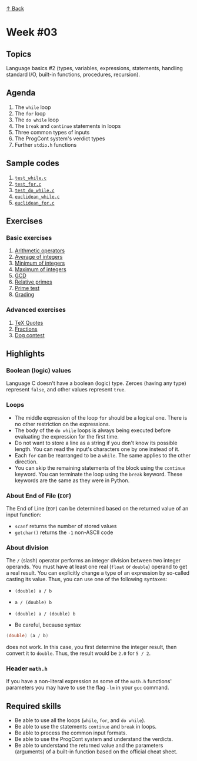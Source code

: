 [↑ Back](../README.md)

# Week #03

## Topics

Language basics #2 (types, variables, expressions, statements, handling standard I/O, built-in functions, procedures, recursion).

## Agenda

1. The `while` loop
2. The `for` loop
3. The `do while` loop
4. The `break` and `continue` statements in loops
5. Three common types of inputs
6. The ProgCont system's verdict types
7. Further `stdio.h` functions


## Sample codes

1. [`test_while.c`](./samples/test_while.c)
2. [`test_for.c`](./samples/test_for.c)
3. [`test_do_while.c`](./samples/test_do_while.c)
4. [`euclidean_while.c`](./samples/euclidean_while.c)
5. [`euclidean_for.c`](./samples/euclidean_for.c)

## Exercises

### Basic exercises

1. [Arithmetic operators](./exercises/PC200777.md)
2. [Average of integers](./exercises/PC200780.md)
3. [Minimum of integers](./exercises/PC200783.md)
4. [Maximum of integers](./exercises/PC200785.md)
5. [GCD](./exercises/PC200787.md)
6. [Relative primes](./exercises/PC200788.md)
7. [Prime test](./exercises/PC200789.md)
8. [Grading](./exercises/PC200790.md)

### Advanced exercises

1. [TeX Quotes](https://progcont.hu/progcont/100005/?locale=en&pid=272)
2. [Fractions](./exercises/PC200501.md)
3. [Dog contest](./exercises/PC200514.md)

## Highlights

### Boolean (logic) values

Language C doesn't have a boolean (logic) type. Zeroes (having any type) represent `false`, and other values represent `true`.

### Loops

* The middle expression of the loop `for` should be a logical one. There is no other restriction on the expressions.
* The body of the `do while` loops is always being executed before evaluating the expression for the first time.
* Do not want to store a line as a string if you don't know its possible length. You can read the input's characters one by one instead of it.
* Each `for` can be rearranged to be a `while`. The same applies to the other direction.
* You can skip the remaining statements of the block using the `continue` keyword. You can terminate the loop using the `break` keyword. These keywords are the same as they were in Python.

### About End of File (`EOF`)

The End of Line (`EOF`) can be determined based on the returned value of an input function:

* `scanf` returns the number of stored values
* `getchar()` returns the `-1` non-ASCII code

### About division

The `/` (slash) operator performs an integer division between two integer operands. You must have at least one real (`float` or `double`) operand to get a real result. You can explicitly change a type of an expression by so-called casting its value. Thus, you can use one of the following syntaxes:

  * `(double) a / b`
  * `a / (double) b`
  * `(double) a / (double) b`

* Be careful, because syntax

```c
(double) (a / b)
```

does not work. In this case, you first determine the integer result, then convert it to `double`. Thus, the result would be `2.0` for `5 / 2`.

### Header `math.h`

If you have a non-literal expression as some of the `math.h` functions' parameters you may have to use the flag `-lm` in your `gcc` command.

## Required skills

* Be able to use all the loops (`while`, `for`, and `do while`).
* Be able to use the statements `continue` and `break` in loops.
* Be able to process the common input formats.
* Be able to use the ProgCont system and understand the verdicts.
* Be able to understand the returned value and the parameters (arguments) of a built-in function based on the official cheat sheet.
